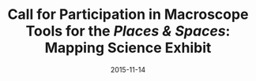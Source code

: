 ---
date: 2015-11-14
title: "Call for Participation in Macroscope Tools for the *Places & Spaces*: Mapping Science Exhibit"
source: Center for Science, Technology, Medicine & Society
sourceUrl: https://cstms.berkeley.edu/2015/11/14/call-for-participation-in-macroscope-tools-for-the-places-spaces-mapping-science-exhibit-2016/
pdfLink: 20151114-stms-berkeley.pdf
---